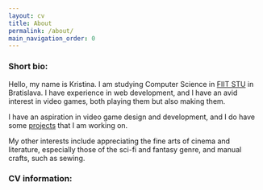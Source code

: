 ```yaml
---
layout: cv
title: About
permalink: /about/
main_navigation_order: 0 
---
```


### Short bio: ###
Hello, my name is Kristina. I am studying Computer Science in [FIIT STU](https://www.fiit.stuba.sk) in Bratislava.
I have experience in web development, and I have an avid interest in video games, both playing them but also making them.

I have an aspiration in video game design and development, and I do have some [projects](/projects) that I am working on.

My other interests include appreciating the fine arts of cinema and literature, especially those
of the sci-fi and fantasy genre, and manual crafts, such as sewing.

### CV information: ###